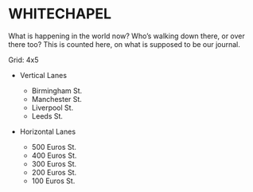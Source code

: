 # WHITECHAPEL

What is happening in the world now? Who’s walking down there, or over there too? This is counted here, on what is supposed to be our journal.

Grid: 4x5

* Vertical Lanes
    - Birmingham St.
    - Manchester St.
    - Liverpool St.
    - Leeds St.

* Horizontal Lanes
    - 500 Euros St.
    - 400 Euros St.
    - 300 Euros St.
    - 200 Euros St.
    - 100 Euros St.
